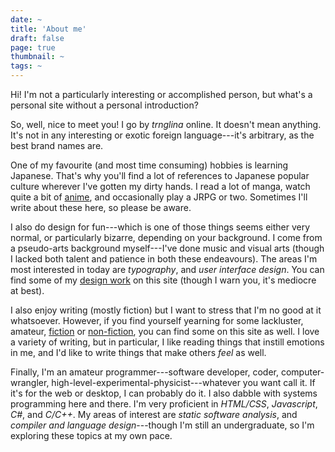 ```yaml
---
date: ~
title: 'About me'
draft: false
page: true
thumbnail: ~
tags: ~
---
```


Hi! I'm not a particularly interesting or accomplished person, but what's a personal site without a personal introduction?

So, well, nice to meet you! I go by _trnglina_ online. It doesn't mean anything. It's not in any interesting or exotic foreign language---it's arbitrary, as the best brand names are.

One of my favourite (and most time consuming) hobbies is learning Japanese. That's why you'll find a lot of references to Japanese popular culture wherever I've gotten my dirty hands. I read a lot of manga, watch quite a bit of [anime](/tags/anime), and occasionally play a JRPG or two. Sometimes I'll write about these here, so please be aware.

I also do design for fun---which is one of those things seems either very normal, or particularly bizarre, depending on your background. I come from a pseudo-arts background myself---I've done music and visual arts (though I lacked both talent and patience in both these endeavours). The areas I'm most interested in today are _typography_, and _user interface design_. You can find some of my [design work](/tags/design) on this site (though I warn you, it's mediocre at best).

I also enjoy writing (mostly fiction) but I want to stress that I'm no good at it whatsoever. However, if you find yourself yearning for some lackluster, amateur, [fiction](/tags/fiction) or [non-fiction](/tags/non-fiction), you can find some on this site as well. I love a variety of writing, but in particular, I like reading things that instill emotions in me, and I'd like to write things that make others _feel_ as well.

Finally, I'm an amateur programmer---software developer, coder, computer-wrangler, high-level-experimental-physicist---whatever you want call it. If it's for the web or desktop, I can probably do it. I also dabble with systems programming here and there. I'm very proficient in _HTML/CSS_, _Javascript_, _C#_, and _C/C++_. My areas of interest are _static software analysis_, and _compiler and language design_---though I'm still an undergraduate, so I'm exploring these topics at my own pace.
